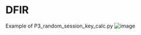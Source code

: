 # DFIR

Example of P3_random_session_key_calc.py
![image](https://user-images.githubusercontent.com/50979196/208254847-2ea6c06d-db2c-49ea-9f1e-60f1fa61e7ec.png)
